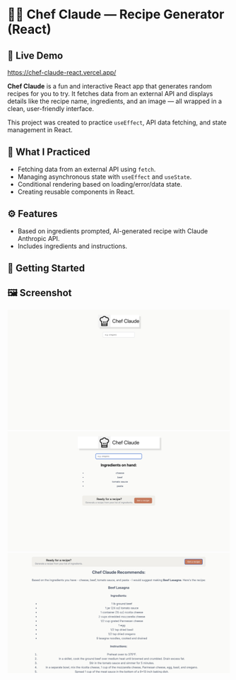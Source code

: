 # 👨‍🍳 Chef Claude — Recipe Generator (React)

## 🔗 Live Demo

https://chef-claude-react.vercel.app/

**Chef Claude** is a fun and interactive React app that generates random recipes for you to try. It fetches data from an external API and displays details like the recipe name, ingredients, and an image — all wrapped in a clean, user-friendly interface.

This project was created to practice `useEffect`, API data fetching, and state management in React.

## 🧠 What I Practiced

- Fetching data from an external API using `fetch`.
- Managing asynchronous state with `useEffect` and `useState`.
- Conditional rendering based on loading/error/data state.
- Creating reusable components in React.

## ⚙️ Features

- Based on ingredients prompted, AI-generated recipe with Claude Anthropic API.
- Includes ingredients and instructions.


## 🚀 Getting Started

## 🖼️ Screenshot

![Chef Claude Screenshot](./public/screenshot1.png)
![Chef Claude Screenshot](./public/screenshot2.png)
![Chef Claude Screenshot](./public/screenshot3.png)

